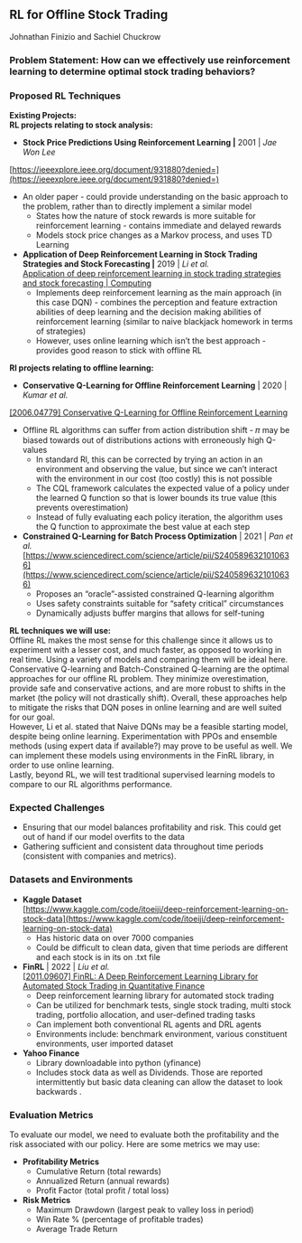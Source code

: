 ## **RL for Offline Stock Trading**

Johnathan Finizio and Sachiel Chuckrow

### **Problem Statement:** How can we effectively use reinforcement learning to determine optimal stock trading behaviors? 

### **Proposed RL Techniques**

**Existing Projects:**  
**RL projects relating to stock analysis:**

* **Stock Price Predictions Using Reinforcement Learning  |**  2001  |  *Jae Won Lee* 

[https://ieeexplore.ieee.org/document/931880?denied=](https://ieeexplore.ieee.org/document/931880?denied=)

* An older paper \- could provide understanding on the basic approach to the problem, rather than to directly implement a similar model  
  * States how the nature of stock rewards is more suitable for reinforcement learning \- contains immediate and delayed rewards  
  * Models stock price changes as a Markov process, and uses TD Learning  
* **Application of Deep Reinforcement Learning in Stock Trading Strategies and Stock Forecasting  |**  2019  | *Li et al.*  
  [Application of deep reinforcement learning in stock trading strategies and stock forecasting | Computing](https://link.springer.com/article/10.1007/s00607-019-00773-w)   
  * Implements deep reinforcement learning as the main approach (in this case DQN) \- combines the perception and feature extraction abilities of deep learning and the decision making abilities of reinforcement learning (similar to naive blackjack homework in terms of strategies)  
  * However, uses online learning which isn’t the best approach \- provides good reason to stick with offline RL

**Rl projects relating to offline learning:**

* **Conservative Q-Learning for Offline Reinforcement Learning**  |  2020  |  *Kumar et al.*

[\[2006.04779\] Conservative Q-Learning for Offline Reinforcement Learning](https://arxiv.org/abs/2006.04779) 

* Offline RL algorithms can suffer from action distribution shift \- 𝜋 may be biased towards out of distributions actions with erroneously high Q-values  
  * In standard Rl, this can be corrected by trying an action in an environment and observing the value, but since we can’t interact with the environment in our cost (too costly) this is not possible  
  * The CQL framework calculates the expected value of a policy under the learned Q function so that is lower bounds its true value (this prevents overestimation)  
  * Instead of fully evaluating each policy iteration, the algorithm uses the Q function to approximate the best value at each step  
* **Constrained Q-Learning for Batch Process Optimization**  |  2021  | *Pan et al.*  
  [https://www.sciencedirect.com/science/article/pii/S2405896321010636](https://www.sciencedirect.com/science/article/pii/S2405896321010636)   
  * Proposes an “oracle”-assisted constrained Q-learning algorithm  
  * Uses safety constraints suitable for “safety critical” circumstances  
  * Dynamically adjusts buffer margins that allows for self-tuning

**RL techniques we will use:**  
Offline RL makes the most sense for this challenge since it allows us to experiment with a lesser cost, and much faster, as opposed to working in real time. Using a variety of models and comparing them will be ideal here. Conservative Q-learning and Batch-Constrained Q-learning are the optimal approaches for our offline RL problem. They minimize overestimation, provide safe and conservative actions, and are more robust to shifts in the market (the policy will not drastically shift). Overall, these approaches help to mitigate the risks that DQN poses in online learning and are well suited for our goal.   
However,  Li et al. stated that Naive DQNs may be a feasible starting model, despite being online learning. Experimentation with PPOs and ensemble methods (using expert data if available?) may prove to be useful as well. We can implement these models using environments in the FinRL library, in order to use online learning.  
Lastly, beyond RL, we will test traditional supervised learning models to compare to our RL algorithms performance.

### **Expected Challenges**

* Ensuring that our model balances profitability and risk. This could get out of hand if our model overfits to the data  
* Gathering sufficient and consistent data throughout time periods (consistent with companies and metrics).

### **Datasets and Environments** 

* **Kaggle Dataset**  
  [https://www.kaggle.com/code/itoeiji/deep-reinforcement-learning-on-stock-data](https://www.kaggle.com/code/itoeiji/deep-reinforcement-learning-on-stock-data)  
  * Has historic data on over 7000 companies  
  * Could be difficult to clean data, given that time periods are different and each stock is in its on .txt file  
* **FinRL**  |  2022  | *Liu et al.*   
  [\[2011.09607\] FinRL: A Deep Reinforcement Learning Library for Automated Stock Trading in Quantitative Finance](https://arxiv.org/abs/2011.09607)  
  * Deep reinforcement learning library for automated stock trading  
  * Can be utilized for benchmark tests, single stock trading, multi stock trading, portfolio allocation, and user-defined trading tasks  
  * Can implement both conventional RL agents and DRL agents  
  * Environments include: benchmark environment, various constituent environments, user imported dataset  
* **Yahoo Finance**  
  * Library downloadable into python (yfinance)  
  * Includes stock data as well as Dividends. Those are reported intermittently but basic data cleaning can allow the dataset to look backwards .  

### **Evaluation Metrics**

To evaluate our model, we need to evaluate both the profitability and the risk associated with our policy. Here are some metrics we may use:

* **Profitability Metrics**  
  * Cumulative Return (total rewards)  
  * Annualized Return (annual rewards)  
  * Profit Factor (total profit / total loss)  
* **Risk Metrics**  
  * Maximum Drawdown (largest peak to valley loss in period)  
  * Win Rate % (percentage of profitable trades)  
  * Average Trade Return
